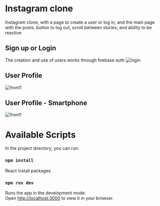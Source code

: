 # Instagram clone
Instagram clone, with a page to create a user or log in, and the main page with the posts. button to log out, scroll between stories, and ability to be reactive

## Sign up or Login
The creation and use of users works through firebase auth
![login](https://github.com/D3R5/instagram-clone-react/assets/117954097/5d641995-d3ab-42ae-93fb-e57cbdb73dd6)

## User Profile
![front1](https://github.com/D3R5/instagram-clone-react/assets/117954097/94b2b5d9-7de6-4b7b-ae45-d34e4215c0c6)

## User Profile - Smartphone
![front1](https://github.com/D3R5/instagram-clone-react/assets/117954097/96b06279-287c-4ea4-aa5a-bbc5f25f2310)


# Available Scripts

In the project directory, you can run:

### `npm install`

React install packages

### `npm run dev`

Runs the app in the development mode.\
Open [http://localhost:3000](http://localhost:1573) to view it in your browser.
